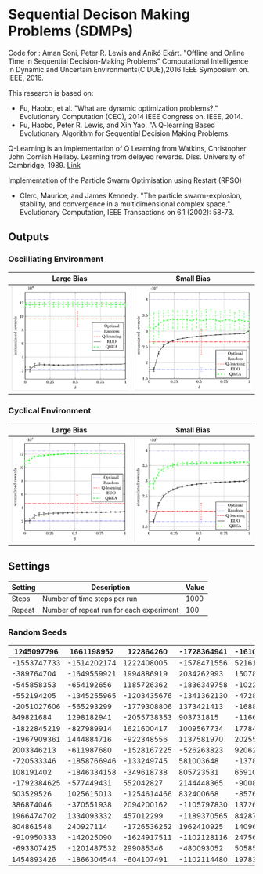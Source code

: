 # Sequential Decison Making Problems (SDMPs)

Code for : Aman Soni, Peter R. Lewis and Anikó Ekárt. "Offline and Online Time in Sequential Decision-Making Problems" Computational Intelligence in Dynamic and Uncertain Environments(CIDUE),2016 IEEE Symposium on. IEEE, 2016.

This research is based on:

* Fu, Haobo, et al. "What are dynamic optimization problems?." Evolutionary Computation (CEC), 2014 IEEE Congress on. IEEE, 2014.
* Fu, Haobo, Peter R. Lewis, and Xin Yao. "A Q-learning Based Evolutionary Algorithm for Sequential Decision Making Problems.

Q-Learning is an implementation of Q Learning from Watkins, Christopher John Cornish Hellaby.
Learning from delayed rewards. Diss. University of Cambridge, 1989.
[Link](http://www.cs.rhul.ac.uk/~chrisw/thesis.html)

Implementation of the Particle Swarm Optimisation using Restart (RPSO) 

* Clerc, Maurice, and James Kennedy. "The particle swarm-explosion, stability, and convergence in a multidimensional complex space." Evolutionary Computation, IEEE Transactions on 6.1 (2002): 58-73.

## Outputs

### Oscilliating Environment

| Large Bias | Small Bias |
|:---:|:---:|
| ![Big Bias](figures/cmpbo100.png) | ![Small Bias](figures/cmpbo15.png) |

### Cyclical Environment

| Large Bias | Small Bias |
|:---:|:---:|
| ![Big Bias](figures/cmpbc100.png) | ![Small Bias](figures/cmpbc15.png) |

## Settings

| Setting | Description | Value |
| --- | --- | ---|
| Steps | Number of time steps per run | 1000 |
| Repeat | Number of repeat run  for each experiment | 100 |

### Random Seeds

| 1245097796 | 1661198952 | 122864260 |-1728364941 | -1610161142|
| --- | --- | ---| ---| ---|
|-1553747733|-1514202174 | 1222408005| -1578471556| 521614943|
|-389764704| -1649559921| 1994886919| 2034262993| 1507881027|
|-545858353| -654192656| 1185726362| -1836349758| -1022557879|
|-552194205| -1345255965| -1203435676| -1341362130| -472864820|
|-2051027606| -565293299|-1779308806| 1373421413| -1688259451|
|849821684| 1298182941| -2055738353|903731815| -1166050407|
|-1822845219|-827989914| 1621600417| 1009567734|1778423930|
|-1967909361| 1444884716|-922348556| 1137581970| 2025531731|
|2003346213| -611987680| -1528167225|-526263823| 920625048|
|-720533346| -1858766946| -133249745| 581003648|-1378875043|
|108191402| -1846334158| -349618738| 805723531| 659101161|
|-1792384625| -577449431| 552042827|2144448365| -900817631|
|503529526|1025615013| -1254614466| 832400668| -857677544|
|386874046| -370551938|2094200162| -1105797830| 1372670024|
|1966474702| 1334093332| 457012299|-1189370565| 842873584|
|804861548|240927114| -1726536252| 1962410925| 1409611978|
|-910950333| -142025090|-1624917511| -1102128116| 247567512|
|-693307425| -1201487532| 299085346|-480093052| 505857268|
|1454893426|-1866304544| -604107491| -1102114480|1978324765 |
